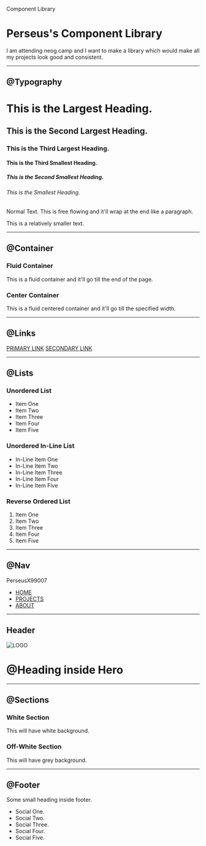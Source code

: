 Component Library

Perseus's Component Library
===========================

I am attending neog.camp and I want to make a library which would make all my projects look good and consistent.

* * *

@Typography
-----------

This is the Largest Heading.
============================

This is the Second Largest Heading.
-----------------------------------

### This is the Third Largest Heading.

#### This is the Third Smallest Heading.

##### This is the Second Smallest Heading.

###### This is the Smallest Heading.

Normal Text. This is free flowing and it'll wrap at the end like a paragraph.

This is a relatively smaller text.

* * *

@Container
----------

### Fluid Container

This is a fluid container and it'll go till the end of the page.

### Center Container

This is a fluid centered container and it'll go till the specified width.

* * *

@Links
------

[PRIMARY LINK](https://www.youtube.com/watch?v=dQw4w9WgXcQ) [SECONDARY LINK](https://www.youtube.com/watch?v=dQw4w9WgXcQ)

* * *

@Lists
------

### Unordered List

*   Item One
*   Item Two
*   Item Three
*   Item Four
*   Item Five

### Unordered In-Line List

*   In-Line Item One
*   In-Line Item Two
*   In-Line Item Three
*   In-Line Item Four
*   In-Line Item Five

### Reverse Ordered List

1.  Item One
2.  Item Two
3.  Item Three
4.  Item Four
5.  Item Five

* * *

@Nav
----

PerseusX99007

*   [HOME](https://www.youtube.com/watch?v=dQw4w9WgXcQ)
*   [PROJECTS](https://www.youtube.com/watch?v=dQw4w9WgXcQ)
*   [ABOUT](https://www.youtube.com/watch?v=dQw4w9WgXcQ)

* * *

Header
------

![LOGO](https://www.freepnglogos.com/uploads/hacker-png/hacker-computer-icons-4.png)

@Heading inside Hero
====================

* * *

@Sections
---------

### White Section

This will have white background.

### Off-White Section

This will have grey background.

* * *

@Footer
-------

Some small heading inside footer.

*   Social One.
*   Social Two.
*   Social Three.
*   Social Four.
*   Social Five.